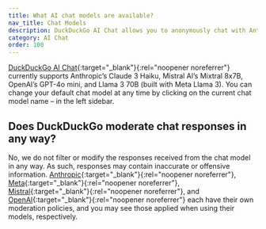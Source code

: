 ```yaml
---
title: What AI chat models are available?
nav_title: Chat Models
description: DuckDuckGo AI Chat allows you to anonymously chat with Anthropic’s Claude 3 Haiku, Meta’s Llama 3 70B, Mistral AI’s Mixtral 8x7B, and OpenAI’s GPT-4o mini.
category: AI Chat
order: 100
---
```


[DuckDuckGo AI Chat](https://duckduckgo.com/aichat){:target="\_blank"}{:rel="noopener noreferrer"} currently supports Anthropic’s Claude 3 Haiku, Mistral AI’s Mixtral 8x7B, OpenAI’s GPT-4o mini, and Llama 3 70B (built with Meta Llama 3). You can change your default chat model at any time by clicking on the current chat model name – in the left sidebar.

## Does DuckDuckGo moderate chat responses in any way?

No, we do not filter or modify the responses received from the chat model in any way. As such, responses may contain inaccurate or offensive information. [Anthropic](https://docs.anthropic.com/claude/docs/content-moderation){:target="\_blank"}{:rel="noopener noreferrer"}, [Meta](https://ai.meta.com/blog/meta-llama-3-meta-ai-responsibility/){:target="\_blank"}{:rel="noopener noreferrer"}, [Mistral](https://docs.mistral.ai/capabilities/guardrailing/#content-moderation-with-self-reflection){:target="\_blank"}{:rel="noopener noreferrer"}, and [OpenAI](https://openai.com/policies/usage-policies){:target="\_blank"}{:rel="noopener noreferrer"} each have their own moderation policies, and you may see those applied when using their models, respectively.
